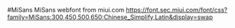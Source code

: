 #MiSans
MiSans webfont from miui.com https://font.sec.miui.com/font/css?family=MiSans:300,450,500,650:Chinese_Simplify,Latin&display=swap
